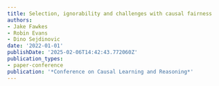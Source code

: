 ```yaml
---
title: Selection, ignorability and challenges with causal fairness
authors:
- Jake Fawkes
- Robin Evans
- Dino Sejdinovic
date: '2022-01-01'
publishDate: '2025-02-06T14:42:43.772060Z'
publication_types:
- paper-conference
publication: '*Conference on Causal Learning and Reasoning*'
---
```

